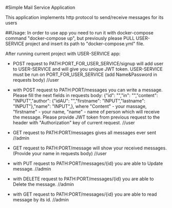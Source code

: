 #Simple Mail Service Application

This application implements http protocol to send/receive messages for its users

##Usage:
In order to use app you need to run it with docker-compose command "docker-compose up", but previously please PULL USER-SERVICE project and insert its path to "docker-compose.yml" file.

After running current project with USER-SERVICE app:
* POST request to PATH:PORT_FOR_USER_SERVICE/signup will add user to USER-SERVICE and will give you unique JWT token. USER-SERVICE must be run on PORT_FOR_USER_SERVICE (add Name&Password in requests body) //user

* with POST request to PATH:PORT/messages you can write a message. Please fill the next fields in requests body: {"id": "","in": "","content": "INPUT","author": {"idAU": "","firstname": "INPUT","lastname": "INPUT"},"name": "INPUT",},
where "Content" - your massage, "firstname" - your name, "name" - name of person which will receive the message. Please provide JWT token from previous request to the header with "Authorization" key of current request. //user

* GET request to PATH:PORT/messages gives all messages ever sent //admin

* GET request to PATH:PORT/message will show your received messages. (Provide your name in requests body) //user

* with PUT request to PATH:PORT/messages/{id} you are able to Update message. //admin

* with DELETE request to PATH:PORT/messages/{id} you are able to Delete the message. //admin

* with GET request to PATH:PORT/messages/{id} you are able to read message by its id. //admin

                                                                                                                                         
